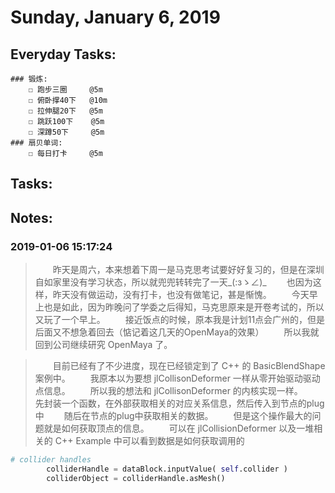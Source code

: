 # Sunday, January 6, 2019

## Everyday Tasks:
    ### 锻炼:
        ☐ 跑步三圈     @5m
        ☐ 俯卧撑40下   @10m
        ☐ 拉伸腿20下   @5m
        ☐ 跳跃100下    @5m
        ☐ 深蹲50下     @5m
    ### 扇贝单词:
        ☐ 每日打卡     @5m

## Tasks:

## Notes:

### 2019-01-06 15:17:24
> &emsp;&emsp;昨天是周六，本来想着下周一是马克思考试要好好复习的，但是在深圳自如家里没有学习状态，所以就兜兜转转完了一天_(:зゝ∠)_
> &emsp;&emsp;也因为这样，昨天没有做运动，没有打卡，也没有做笔记，甚是惭愧。
> &emsp;&emsp;今天早上也是如此，因为昨晚问了学委之后得知，马克思原来是开卷考试的，所以又玩了一个早上。
> &emsp;&emsp;接近饭点的时候，原本我是计划11点会广州的，但是后面又不想急着回去（惦记着这几天的OpenMaya的效果）
> &emsp;&emsp;所以我就回到公司继续研究 OpenMaya 了。

> &emsp;&emsp;目前已经有了不少进度，现在已经锁定到了 C++ 的 BasicBlendShape 案例中。
> &emsp;&emsp;我原本以为要想 jlCollisonDeformer 一样从零开始驱动驱动点信息。
> &emsp;&emsp;所以我的想法和 jlCollisonDeformer 的内核实现一样。
> &emsp;&emsp;先封装一个函数，在外部获取相关的对应关系信息，然后传入到节点的plug中
> &emsp;&emsp;随后在节点的plug中获取相关的数据。
> &emsp;&emsp;但是这个操作最大的问题就是如何获取顶点的信息。
> &emsp;&emsp;可以在 jlCollisionDeformer 以及一堆相关的 C++ Example 中可以看到数据是如何获取调用的
> 
```Python
# collider handles
        colliderHandle = dataBlock.inputValue( self.collider )
        colliderObject = colliderHandle.asMesh()
```

